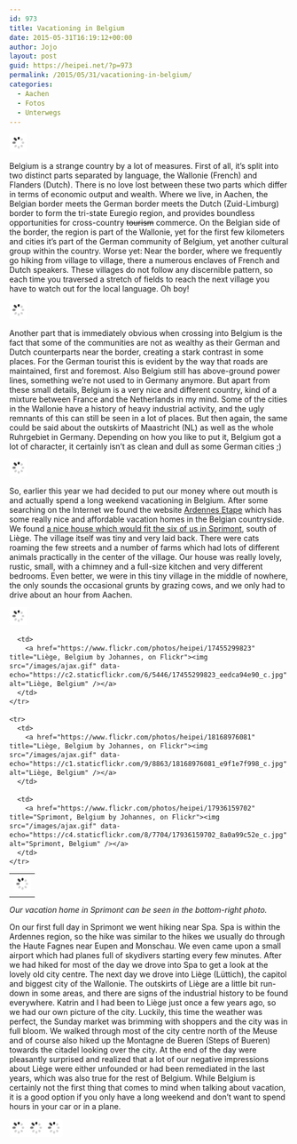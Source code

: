 ```yaml
---
id: 973
title: Vacationing in Belgium
date: 2015-05-31T16:19:12+00:00
author: Jojo
layout: post
guid: https://heipei.net/?p=973
permalink: /2015/05/31/vacationing-in-belgium/
categories:
  - Aachen
  - Fotos
  - Unterwegs
---
```

<div class="img aligncenter">
  <a href="https://www.flickr.com/photos/heipei/17887915418" title="Liège, Belgium by Johannes, on Flickr"><img src="/images/ajax.gif" data-echo="https://c1.staticflickr.com/9/8852/17887915418_7ba4f47f85_b.jpg" alt="Liège, Belgium" /></a>
</div>

Belgium is a strange country by a lot of measures. First of all, it&#8217;s split into two distinct parts separated by language, the Wallonie (French) and Flanders (Dutch). There is no love lost between these two parts which differ in terms of economic output and wealth. Where we live, in Aachen, the Belgian border meets the German border meets the Dutch (Zuid-Limburg) border to form the tri-state Euregio region, and provides boundless opportunities for cross-country <del>tourism</del> commerce. On the Belgian side of the border, the region is part of the Wallonie, yet for the first few kilometers and cities it&#8217;s part of the German community of Belgium, yet another cultural group within the country. Worse yet: Near the border, where we frequently go hiking from village to village, there a numerous enclaves of French and Dutch speakers. These villages do not follow any discernible pattern, so each time you traversed a stretch of fields to reach the next village you have to watch out for the local language. Oh boy!

<div class="img aligncenter">
  <div>
    <a href="https://www.flickr.com/photos/heipei/17100147854" title="Spa, Belgium by Johannes, on Flickr"><img src="/images/ajax.gif" data-echo="https://c2.staticflickr.com/6/5326/17100147854_474b0d4744_b.jpg" alt="Spa, Belgium" /></a>
  </div>
</div>

Another part that is immediately obvious when crossing into Belgium is the fact that some of the communities are not as wealthy as their German and Dutch counterparts near the border, creating a stark contrast in some places. For the German tourist this is evident by the way that roads are maintained, first and foremost. Also Belgium still has above-ground power lines, something we&#8217;re not used to in Germany anymore. But apart from these small details, Belgium is a very nice and different country, kind of a mixture between France and the Netherlands in my mind. Some of the cities in the Wallonie have a history of heavy industrial activity, and the ugly remnants of this can still be seen in a lot of places. But then again, the same could be said about the outskirts of Maastricht (NL) as well as the whole Ruhrgebiet in Germany. Depending on how you like to put it, Belgium got a lot of character, it certainly isn&#8217;t as clean and dull as some German cities ;)

<div class="img aligncenter">
  <a href="https://www.flickr.com/photos/heipei/17980112410" title="Liège, Belgium by Johannes, on Flickr"><img src="/images/ajax.gif" data-echo="https://c4.staticflickr.com/8/7753/17980112410_4f3e97bdf7_b.jpg" alt="Liège, Belgium" /></a>
</div>

So, earlier this year we had decided to put our money where out mouth is and actually spend a long weekend vacationing in Belgium. After some searching on the Internet we found the website [Ardennes Etape](http://www.ardennes-etape.de/) which has some really nice and affordable vacation homes in the Belgian countryside. We found [a nice house which would fit the six of us in Sprimont](http://www.ardennes-etape.de/ferienhauser-ardennen/Sprimont/Ferienhaus-105408-01/Wochenende-0_-20150605.html), south of Liège. The village itself was tiny and very laid back. There were cats roaming the few streets and a number of farms which had lots of different animals practically in the center of the village. Our house was really lovely, rustic, small, with a chimney and a full-size kitchen and very different bedrooms. Even better, we were in this tiny village in the middle of nowhere, the only sounds the occasional grunts by grazing cows, and we only had to drive about an hour from Aachen.

<div class="img aligncenter">
  <div>
    <a href="https://www.flickr.com/photos/heipei/17912828376" title="Spa, Belgium by Johannes, on Flickr"><img src="/images/ajax.gif" data-echo="https://c1.staticflickr.com/9/8759/17912828376_3143defd1e_b.jpg" alt="Spa, Belgium" /></a>
  </div>
  
  <div>
  <table>
    <tr>
      <td>
        <a href="https://www.flickr.com/photos/heipei/17887914618" title="Liège, Belgium by Johannes, on Flickr"><img src="/images/ajax.gif" data-echo="https://c2.staticflickr.com/6/5335/17887914618_8a35644b60_c.jpg" alt="Liège, Belgium" /></a>
      </td>
      
      <td>
        <a href="https://www.flickr.com/photos/heipei/17455299823" title="Liège, Belgium by Johannes, on Flickr"><img src="/images/ajax.gif" data-echo="https://c2.staticflickr.com/6/5446/17455299823_eedca94e90_c.jpg" alt="Liège, Belgium" /></a>
      </td>
    </tr>
    
    <tr>
      <td>
        <a href="https://www.flickr.com/photos/heipei/18168976081" title="Liège, Belgium by Johannes, on Flickr"><img src="/images/ajax.gif" data-echo="https://c1.staticflickr.com/9/8863/18168976081_e9f1e7f998_c.jpg" alt="Liège, Belgium" /></a>
      </td>
      
      <td>
        <a href="https://www.flickr.com/photos/heipei/17936159702" title="Sprimont, Belgium by Johannes, on Flickr"><img src="/images/ajax.gif" data-echo="https://c4.staticflickr.com/8/7704/17936159702_8a0a99c52e_c.jpg" alt="Sprimont, Belgium" /></a>
      </td>
    </tr>
  </table>
  </div>
</div> 

<p>
<i>Our vacation home in Sprimont can be seen in the bottom-right photo.</i>
</p>
    
<p>
On our first full day in Sprimont we went hiking near Spa. Spa is within the
Ardennes region, so the hike was similar to the hikes we usually do through the
Haute Fagnes near Eupen and Monschau. We even came upon a small airport which
had planes full of skydivers starting every few minutes. After we had hiked for
most of the day we drove into Spa to get a look at the lovely old city centre.
The next day we drove into Liège (Lüttich), the capitol and biggest city of the
Wallonie. The outskirts of Liège are a little bit run-down in some areas, and
there are signs of the industrial history to be found everywhere. Katrin and I
had been to Liège just once a few years ago, so we had our own picture of the
city. Luckily, this time the weather was perfect, the Sunday market was
brimming with shoppers and the city was in full bloom. We walked through most
of the city centre north of the Meuse and of course also hiked up the Montagne
de Bueren (Steps of Bueren) towards the citadel looking over the city. At the
end of the day were pleasantly surprised and realized that a lot of our
negative impressions about Liège were either unfounded or had been remediated
in the last years, which was also true for the rest of Belgium. While Belgium
is certainly not the first thing that comes to mind when talking about
vacation, it is a good option if you only have a long weekend and don&#8217;t
want to spend hours in your car or in a plane.
</p>
    
<div class="img aligncenter">
<a href="https://www.flickr.com/photos/heipei/18168975921" title="Liège, Belgium by Johannes, on Flickr"><img src="/images/ajax.gif" data-echo="https://c4.staticflickr.com/8/7786/18168975921_5508d8b829_b.jpg" alt="Liège, Belgium" /></a><a href="https://www.flickr.com/photos/heipei/17547237243" title="Liège, Belgium by Johannes, on Flickr"><img src="/images/ajax.gif" data-echo="https://c4.staticflickr.com/8/7781/17547237243_dcc571a73e_b.jpg" alt="Liège, Belgium" /></a><a href="https://www.flickr.com/photos/heipei/18016974509" title="Sprimont, Belgium by Johannes, on Flickr"><img src="/images/ajax.gif" data-echo="https://c1.staticflickr.com/9/8782/18016974509_6367eba401_b.jpg" alt="Sprimont, Belgium" /></a>
</div>
